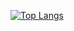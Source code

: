 [![Top Langs](https://github-readme-stats.vercel.app/api/top-langs/?username=masaa0802
)](https://github.com/anuraghazra/github-readme-stats)

